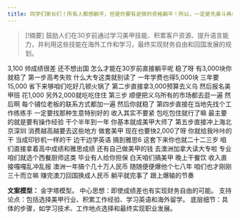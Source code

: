 ```yaml
---
title: 同学们家长们！所有人都想躺平，但是你要有足够的资格躺平！所以，一定是先奋斗再躺平!而且要正确的，稳稳的奋斗！留学 
---
```

 > [!摘要]
鼓励人们在30岁前通过学习美甲技能、积累客户资源、提升语言能力，并利用这些技能在海外工作和学习，最终实现财务自由和回国发展的规划。

3,100
帅成绩很差
还不想出国
怎么才能在30岁前直接躺平呢
稳了呀
有3,000块你就稳了
第一步高考失败
什么大专这类就别读了
一年学费也得5,000块
三年要15,000
省下来够咱们吃好几顿火锅了
第二步直接拿3,000预算去义乌
然后报名美甲班
花1,000 另外2,000就吃吃住住
第三步
顺便把义乌所有的市场都去逛一遍
然后啊
每个铺位老板的联系方式都加一遍
然后你就稳了
第四步直接在当地先找个工作练练手
一定要找那种生意特别好的
收入其实不要紧
包吃包住就行了嘛
最主要的就是要有操作经验
干个半年到一年
你基本就成美甲大师了
第五步直接冲上海北京深圳
消费越高越要去这些地方
做套美甲
现在也要快2,000了呀
你就给我咔咔的干
当成印钞机一样的干
边干边学英语
搞到雅思6
这套下来你也就二十二三岁
咱们直接拿着高中成绩和雅思成绩
还有自己做美甲的钱
去澳洲加拿大读大专啦
专业咱们就选个西餐厨师这类
毕业有人给你担保
白天咱们搞美甲
晚上干餐饮
收入直接嘎嘎乱冲乱报
澳洲一年搞个几十万人民币
随随便便爆他个七八年
咱们也才刚刚三十而立嘛
赚完澳刀回国换成人民币
躺平就完事了
跟上爆输的节奏

**文案模型：**
金字塔模型。
中心思想：即使成绩差也有实现财务自由的可能。
支持论点：包括选择美甲行业、积累工作经验、学习英语和海外留学。
底层细节：具体的步骤，如学习技术、工作地点选择和最终实现职业发展。

